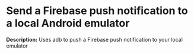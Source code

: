 # Send a Firebase push notification to a local Android emulator

**Description:** Uses adb to push a Firebase push notification to your local emulator

